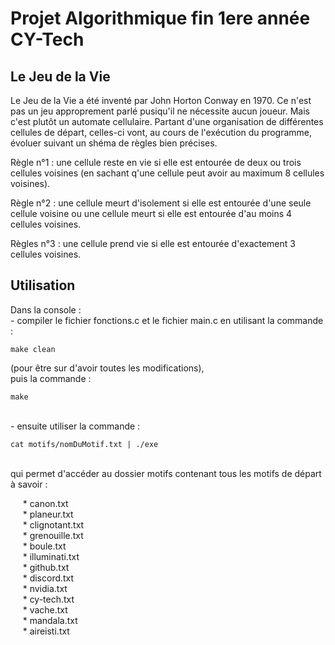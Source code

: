 # Projet Algorithmique fin 1ere année CY-Tech

## Le Jeu de la Vie

Le Jeu de la Vie a été inventé par John Horton Conway en 1970. Ce n'est pas un jeu approprement parlé pusiqu'il ne nécessite aucun joueur.
Mais c'est plutôt un automate cellulaire. Partant d'une organisation de différentes cellules de départ, celles-ci vont, au cours de l'exécution
du programme, évoluer suivant un shéma de règles bien précises.

Règle n°1 : une cellule reste en vie si elle est entourée de deux ou trois cellules voisines (en sachant q'une cellule peut avoir au maximum 8
cellules voisines).

Règle n°2 : une cellule meurt d'isolement si elle est entourée d'une seule cellule voisine ou une cellule meurt si elle est entourée d'au moins
4 cellules voisines.

Règles n°3 : une cellule prend vie si elle est entourée d'exactement 3 cellules voisines.

## Utilisation
  
Dans la console :  
      - compiler le fichier fonctions.c et le fichier main.c en utilisant la commande :      
      <pre><code>make clean</code></pre> 
      (pour être sur d'avoir toutes les modifications),   
      puis la commande :    
      <pre><code>make</code></pre>  
      - ensuite utiliser la commande :  
      <pre><code>cat motifs/nomDuMotif.txt | ./exe</code></pre>  
      qui permet d'accéder au dossier motifs contenant tous les motifs de départ à savoir :    
 
&nbsp;&nbsp;&nbsp;&nbsp; * canon.txt  
&nbsp;&nbsp;&nbsp;&nbsp; * planeur.txt  
&nbsp;&nbsp;&nbsp;&nbsp; * clignotant.txt  
&nbsp;&nbsp;&nbsp;&nbsp; * grenouille.txt  
&nbsp;&nbsp;&nbsp;&nbsp; * boule.txt  
&nbsp;&nbsp;&nbsp;&nbsp; * illuminati.txt  
&nbsp;&nbsp;&nbsp;&nbsp; * github.txt  
&nbsp;&nbsp;&nbsp;&nbsp; * discord.txt  
&nbsp;&nbsp;&nbsp;&nbsp; * nvidia.txt  
&nbsp;&nbsp;&nbsp;&nbsp; * cy-tech.txt  
&nbsp;&nbsp;&nbsp;&nbsp; * vache.txt  
&nbsp;&nbsp;&nbsp;&nbsp; * mandala.txt  
&nbsp;&nbsp;&nbsp;&nbsp; * aireisti.txt  
 

